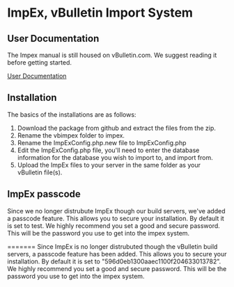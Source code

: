 ImpEx, vBulletin Import System 
=============

User Documentation
-------
The Impex manual is still housed on vBulletin.com. We suggest reading it before getting started.

<a href="http://www.vbulletin.com/docs/html/impex?manualversion=40202604">User Documentation</a>

Installation
-------
The basics of the installations are as follows:
<ol>
<li>Download the package from github and extract the files from the zip.</li>
<li>Rename the vbimpex folder to impex.</li>
<li>Rename the ImpExConfig.php.new file to ImpExConfig.php</li>
<li>Edit the ImpExConfig.php file, you'll need to enter the database information for the database you wish to import to, and import from.</li>
<li>Upload the ImpEx files to your server in the same folder as your vBulletin file(s).</li>
</ol>

ImpEx passcode
-------

Since we no longer distrubute ImpEx though our build servers, we've added a passcode feature. This allows you to secure your installation. By default it is set to test. We highly recommend you set a good and secure password.
This will be the password you use to get into the impex system.

=======
Since ImpEx is no longer distrubuted though the vBulletin build servers, a passcode feature has been added. This allows you to secure your installation. By default it is set to "596d0eb1300aaec1100f204633013782". We highly recommend you set a good and secure password.
This will be the password you use to get into the impex system.


